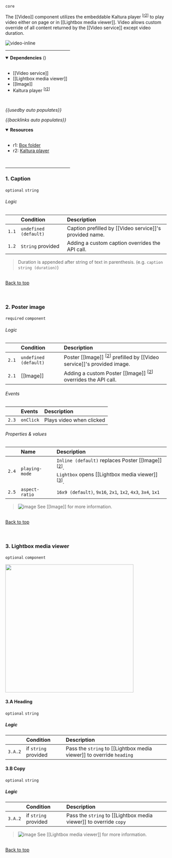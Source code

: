 `core` <!-- category start --><!-- category end -->

The [[Video]] component utilizes the embeddable Kaltura player
<sup>[[r2](#resources)]</sup> to play video either on page or in [[Lightbox media viewer]].
Video allows custom override of all content returned by the [[Video service]]
except video duration.

![video-inline](https://images.zenhubusercontent.com/5be09c3a6102900c6d16d991/f12785fc-4133-4ac0-a959-4c5fb2fdfa0b)

<hr width="40%" />

<!-- toc start open="true" depthStart="3" depthEnd="5" --><!-- toc end -->

<details open="true">
  <summary><strong>Dependencies</strong> (<!-- dependencyCount start --><!-- dependencyCount end -->)</summary><br />

- [[Video service]]
- [[Lightbox media viewer]]
- [[Image]]
- Kaltura player <sup>[[r2](#resources)]</sup>

<br />
</details>

<!-- usedby start -->

_{{usedby auto populates}}_

<!-- usedby end -->

<!-- backlinks start -->

_{{backlinks auto populates}}_

<!-- backlinks end -->

<a name="resources"></a>

<details open="true">
  <summary><strong>Resources</strong></summary><br />

- r1: [Box folder](https://ibm.box.com/s/9q7rdj73m32hufcw1xwl1td6nr88rghm)
- r2: [Kaltura player](http://player.kaltura.com/docs/api)

<br />
</details>

<hr width="40%" />

### 1. Caption

`optional` `string`

###### Logic

|       | Condition             | Description                                             |
| :---- | :-------------------- | :------------------------------------------------------ |
| `1.1` | `undefined (default)` | Caption prefilled by [[Video service]]'s provided name. |
| `1.2` | `String` provided     | Adding a custom caption overrides the API call.         |

> Duration is appended after string of text in parenthesis. (e.g.
> `caption string (duration)`)

<br />[Back to top](#wiki-wrapper)<br /><br /><br />

### 2. Poster image

`required` `component`

###### Logic

|       | Condition             | Description                                                                                         |
| :---- | :-------------------- | :-------------------------------------------------------------------------------------------------- |
| `2.1` | `undefined (default)` | Poster [[Image]] <sup>[[2](#2-poster-image)]</sup> prefilled by [[Video service]]'s provided image. |
| `2.1` | [[Image]]             | Adding a custom Poster [[Image]] <sup>[[2](#2-poster-image)]</sup> overrides the API call.          |

###### Events

|       | Events    | Description              |
| :---- | :-------- | :----------------------- |
| `2.3` | `onClick` | Plays video when clicked |

###### Properties & values

|       | Name           | Description                                                                                                                                                                  |
| :---- | :------------- | :--------------------------------------------------------------------------------------------------------------------------------------------------------------------------- |
| `2.4` | `playing-mode` | `Inline (default)` replaces Poster [[Image]] <sup>[[2](#2-poster-image)]</sup>.<br /> `Lightbox` opens [[Lightbox media viewer]] <sup>[[3](#3-lightbox-media-viewer)]</sup>. |
| `2.5` | `aspect-ratio` | `16x9 (default)`, `9x16`, `2x1`, `1x2`, `4x3`, `3x4`, `1x1`                                                                                                                  |

> ![image](https://user-images.githubusercontent.com/3793636/117873919-f6faba80-b265-11eb-81a5-039bdcd822e8.png)
> See [[Image]] for more information.

<br />[Back to top](#wiki-wrapper)<br /><br /><br />

### 3. Lightbox media viewer

`optional` `component`

<img src="https://images.zenhubusercontent.com/5be09c3a6102900c6d16d991/34415287-2c8a-486e-98e5-a2d26cc47f12" width="400px" />

#### 3.A Heading

`optional` `string`

##### Logic

|         | Condition            | Description                                                          |
| :------ | :------------------- | :------------------------------------------------------------------- |
| `3.A.2` | if `string` provided | Pass the `string` to [[Lightbox media viewer]] to override `heading` |

#### 3.B Copy

`optional` `string`

##### Logic

|         | Condition            | Description                                                       |
| :------ | :------------------- | :---------------------------------------------------------------- |
| `3.A.2` | if `string` provided | Pass the `string` to [[Lightbox media viewer]] to override `copy` |

> ![image](https://user-images.githubusercontent.com/3793636/117873919-f6faba80-b265-11eb-81a5-039bdcd822e8.png)
> See [[Lightbox media viewer]] for more information.

<br />[Back to top](#wiki-wrapper)<br /><br /><br />
